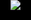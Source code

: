 <html>
<head>
<title>Grow Cam</title>
<style>
html,body{margin:0;padding:0;background-color:black;text-align:center;}
img{position:relative;max-height:720px !important;max-width:1280px !important;height:auto !important;width:auto !important;}
</style>
</head>
<body>
  <img src="http://67.248.213.146:8080/video" />
</body>
</html>
